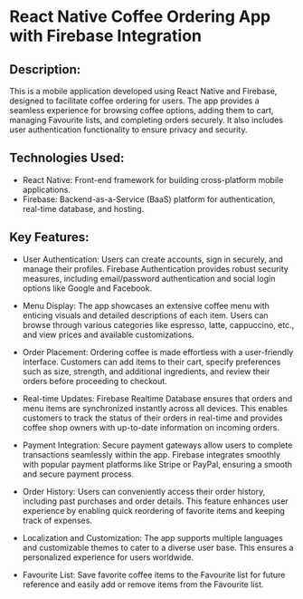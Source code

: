 # React Native Coffee Ordering App with Firebase Integration

## Description:

This is a mobile application developed using React Native and Firebase, designed to facilitate coffee ordering for users. The app provides a seamless experience for browsing coffee options, adding them to cart, managing Favourite lists, and completing orders securely. It also includes user authentication functionality to ensure privacy and security.

## Technologies Used:

- React Native: Front-end framework for building cross-platform mobile applications.
- Firebase: Backend-as-a-Service (BaaS) platform for authentication, real-time database, and hosting.

## Key Features:

- User Authentication:
  Users can create accounts, sign in securely, and manage their profiles. Firebase Authentication provides robust security measures, including email/password authentication and social login options like Google and Facebook.

- Menu Display: The app showcases an extensive coffee menu with enticing visuals and detailed descriptions of each item. Users can browse through various categories like espresso, latte, cappuccino, etc., and view prices and available customizations.

- Order Placement: Ordering coffee is made effortless with a user-friendly interface. Customers can add items to their cart, specify preferences such as size, strength, and additional ingredients, and review their orders before proceeding to checkout.

- Real-time Updates: Firebase Realtime Database ensures that orders and menu items are synchronized instantly across all devices. This enables customers to track the status of their orders in real-time and provides coffee shop owners with up-to-date information on incoming orders.

- Payment Integration: Secure payment gateways allow users to complete transactions seamlessly within the app. Firebase integrates smoothly with popular payment platforms like Stripe or PayPal, ensuring a smooth and secure payment process.

- Order History: Users can conveniently access their order history, including past purchases and order details. This feature enhances user experience by enabling quick reordering of favorite items and keeping track of expenses.

- Localization and Customization: The app supports multiple languages and customizable themes to cater to a diverse user base. This ensures a personalized experience for users worldwide.

- Favourite List:
  Save favorite coffee items to the Favourite list for future reference and easily add or remove items from the Favourite list.
